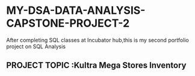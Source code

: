 # MY-DSA-DATA-ANALYSIS-CAPSTONE-PROJECT-2
After completing SQL classes at Incubator hub,this is my second portfolio project on SQL Analysis 

## PROJECT TOPIC :Kultra Mega Stores Inventory
